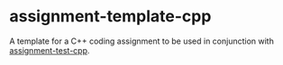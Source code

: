 # assignment-template-cpp

A template for a C++ coding assignment to be used in conjunction with [assignment-test-cpp](https://github.com/themmj/assignment-test-cpp).

